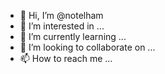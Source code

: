 - 👋 Hi, I’m @notelham
- 👀 I’m interested in ...
- 🌱 I’m currently learning ...
- 💞️ I’m looking to collaborate on ...
- 📫 How to reach me ...

<!---
notelham/notelham is a ✨ special ✨ repository because its `README.md` (this file) appears on your GitHub profile.
You can click the Preview link to take a look at your changes.
--->
